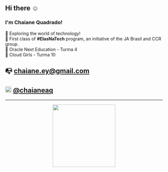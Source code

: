 ## Hi there ☺️
### I'm Chaiane Quadrado!

🚀 Exploring the world of technology!
<br>
📔 First class of <b>#ElasNaTech</b> program, an initiative of the JA Brasil and CCR group.
<br>
📔 Oracle Next Education - Turma 4
<br>
📔 Cloud Girls - Turma 10

## 📭 chaiane.ey@gmail.com

## <img width=20px src="https://camo.githubusercontent.com/c8a9c5b414cd812ad6a97a46c29af67239ddaeae08c41724ff7d945fb4c047e5/68747470733a2f2f6564656e742e6769746875622e696f2f537570657254696e7949636f6e732f696d616765732f7376672f6c696e6b6564696e2e737667"> <a href="https://www.linkedin.com/in/chaianeaq/" target="_blank"><b>@chaianeaq</b></a>

<hr>

<div align="center">
  <a href="https://github.com/nidril">
  <img height="200em" src="https://github-readme-stats.vercel.app/api/top-langs/?username=chaiaq&layout=compact&langs_count=7&theme=nightowl"/>
</div>
